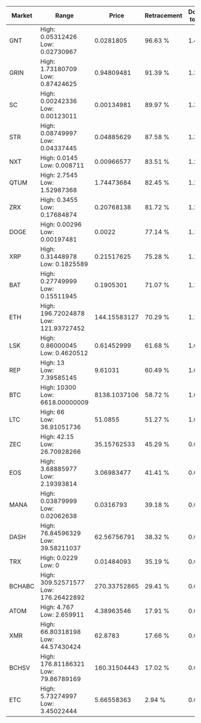 | Market | Range | Price| Retracement | Doubles to 50% |
| --- | --- | --- | --- | --- |
| GNT | High: 0.05312426<br />Low: 0.02730967 | 0.0281805 | 96.63 % | 1.43 |
| GRIN | High: 1.73180709<br />Low: 0.87424625 | 0.94809481 | 91.39 % | 1.37 |
| SC | High: 0.00242336<br />Low: 0.00123011 | 0.00134981 | 89.97 % | 1.35 |
| STR | High: 0.08749997<br />Low: 0.04337445 | 0.04885629 | 87.58 % | 1.34 |
| NXT | High: 0.0145<br />Low: 0.008711 | 0.00966577 | 83.51 % | 1.20 |
| QTUM | High: 2.7545<br />Low: 1.52987368 | 1.74473684 | 82.45 % | 1.23 |
| ZRX | High: 0.3455<br />Low: 0.17684874 | 0.20768138 | 81.72 % | 1.26 |
| DOGE | High: 0.00296<br />Low: 0.00197481 | 0.0022 | 77.14 % | 1.12 |
| XRP | High: 0.31448978<br />Low: 0.1825589 | 0.21517625 | 75.28 % | 1.15 |
| BAT | High: 0.27749999<br />Low: 0.15511945 | 0.1905301 | 71.07 % | 1.14 |
| ETH | High: 196.72024878<br />Low: 121.93727452 | 144.15583127 | 70.29 % | 1.11 |
| LSK | High: 0.86000045<br />Low: 0.4620512 | 0.61452999 | 61.68 % | 1.08 |
| REP | High: 13<br />Low: 7.39585145 | 9.61031 | 60.49 % | 1.06 |
| BTC | High: 10300<br />Low: 6618.00000009 | 8138.1037106 | 58.72 % | 1.04 |
| LTC | High: 66<br />Low: 36.91051736 | 51.0855 | 51.27 % | 1.01 |
| ZEC | High: 42.15<br />Low: 26.70928266 | 35.15762533 | 45.29 % | 0.00 |
| EOS | High: 3.68885977<br />Low: 2.19393814 | 3.06983477 | 41.41 % | 0.00 |
| MANA | High: 0.03879999<br />Low: 0.02062638 | 0.0316793 | 39.18 % | 0.00 |
| DASH | High: 76.84596329<br />Low: 39.58211037 | 62.56756791 | 38.32 % | 0.00 |
| TRX | High: 0.0229<br />Low: 0 | 0.01484093 | 35.19 % | 0.00 |
| BCHABC | High: 309.52571577<br />Low: 176.26422892 | 270.33752865 | 29.41 % | 0.00 |
| ATOM | High: 4.767<br />Low: 2.659911 | 4.38963546 | 17.91 % | 0.00 |
| XMR | High: 66.80318198<br />Low: 44.57430424 | 62.8783 | 17.66 % | 0.00 |
| BCHSV | High: 176.81186321<br />Low: 79.86789169 | 160.31504443 | 17.02 % | 0.00 |
| ETC | High: 5.73274997<br />Low: 3.45022444 | 5.66558363 | 2.94 % | 0.00 |
